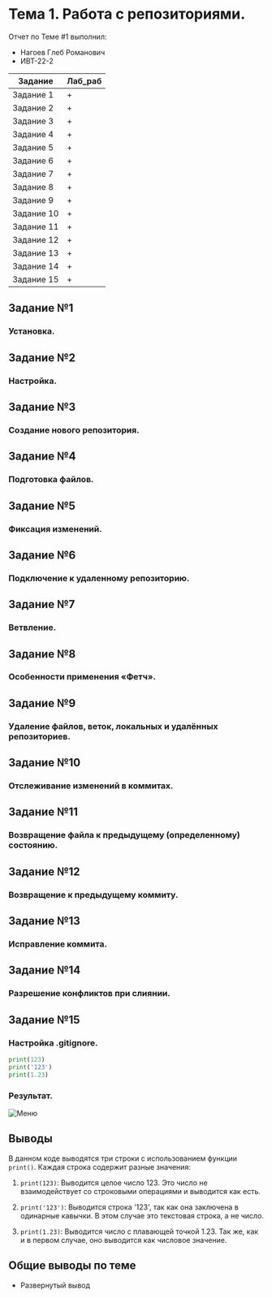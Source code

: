 # Тема 1. Работа с репозиториями.
Отчет по Теме #1 выполнил:
- Нагоев Глеб Романович
- ИВТ-22-2

| Задание | Лаб_раб |
| ------ | ------ |
| Задание 1 | + |
| Задание 2 | + |
| Задание 3 | + |
| Задание 4 | + |
| Задание 5 | + |
| Задание 6 | + |
| Задание 7 | + |
| Задание 8 | + |
| Задание 9 | + |
| Задание 10 | + |
| Задание 11 | + |
| Задание 12 | + |
| Задание 13 | + |
| Задание 14 | + |
| Задание 15 | + |



## Задание №1
### Установка.
## Задание №2
### Настройка.
## Задание №3
### Создание нового репозитория.
## Задание №4
### Подготовка файлов.
## Задание №5
### Фиксация изменений.
## Задание №6
### Подключение к удаленному репозиторию.
## Задание №7
### Ветвление.
## Задание №8
### Особенности применения «Фетч».
## Задание №9
### Удаление файлов, веток, локальных и удалённых репозиториев.
## Задание №10
### Отслеживание изменений в коммитах.
## Задание №11
###  Возвращение файла к предыдущему (определенному) состоянию.
## Задание №12
### Возвращение к предыдущему коммиту.
## Задание №13
### Исправление коммита.
## Задание №14
### Разрешение конфликтов при слиянии.
## Задание №15
### Настройка .gitignore.

```python
print(123)
print('123')
print(1.23)
```
### Результат.
![Меню](https://github.com/vnika2003/Software_Engineering/blob/Тема_2/pic/Lab2_1.png)

## Выводы

В данном коде выводятся три строки с использованием функции `print()`. Каждая строка содержит разные значения:

1. `print(123)`: Выводится целое число 123. Это число не взаимодействует со строковыми операциями и выводится как есть.

2. `print('123')`: Выводится строка '123', так как она заключена в одинарные кавычки. В этом случае это текстовая строка, а не число.

3. `print(1.23)`: Выводится число с плавающей точкой 1.23. Так же, как и в первом случае, оно выводится как числовое значение.

## Общие выводы по теме
- Развернутый вывод
